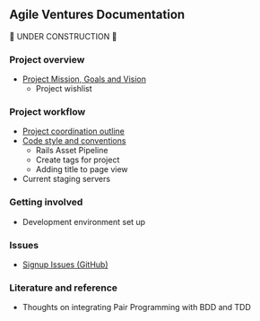 ## Agile Ventures Documentation

:construction: UNDER CONSTRUCTION :construction:

### Project overview
* [Project Mission, Goals and Vision](mission_statement.md)
    * Project wishlist

### Project workflow
* [Project coordination outline](project_coordination_outline.md)
* [Code style and conventions](code_style_conventions.md)
    * Rails Asset Pipeline
    * Create tags for project
    * Adding title to page view
* Current staging servers

### Getting involved
* Development environment set up

### Issues
* [Signup Issues (GitHub)](solutions_for_signup_issues.md)

### Literature and reference
* Thoughts on integrating Pair Programming with BDD and TDD
